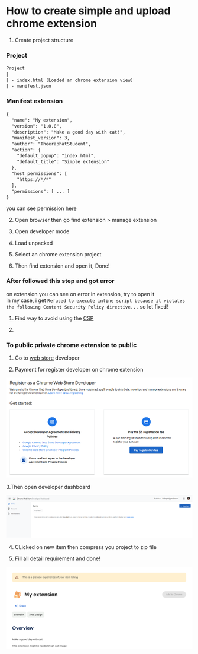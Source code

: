 # How to create simple and upload chrome extension

1. Create project structure

### Project 

```
Project
|
| - index.html (Loaded an chrome extension view)
| - manifest.json

```

### Manifest extension

```
{
  "name": "My extension",
  "version": "1.0.0",
  "description": "Make a good day with cat!",
  "manifest_version": 3,
  "author": "TheeraphatStudent",
  "action": {
    "default_popup": "index.html",
    "default_title": "Simple extension"
  },
  "host_permissions": [
    "https://*/*"
  ],
  "permissions": [ ... ]
}
```

you can see permission [here](https://developer.chrome.com/docs/extensions/develop/concepts/declare-permissions?hl=en)



2. Open browser then go find extension > manage extension

3. Open developer mode

4. Load unpacked

5. Select an chrome extension project

6. Then find extension and open it, Done!

### After followed this step and got error
on extension you can see on error in extension, try to open it <br>
in my case, i get `Refused to execute inline script because it violates the following Content Security Policy directive...` so let fixed!

1. Find way to avoid using the [CSP](https://developer.mozilla.org/en-US/docs/Web/HTTP/Guides/CSP)

2. 

### To public private chrome extension to public

1. Go to [web store](https://developer.chrome.com/docs/webstore/publish?hl=en) developer

2. Payment for register developer on chrome extension

![alt text](img/payment.png)

3.Then open developer dashboard

![alt text](img/dashboard.png)

4. CLicked on new item then compress you project to zip file

5. Fill all detail requirement and done!

![alt text](img/success.png)
